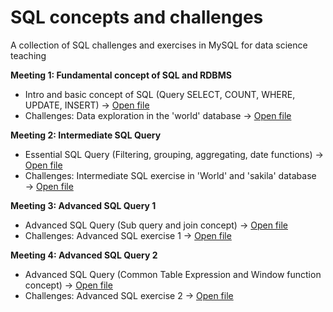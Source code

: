 # **SQL concepts and challenges**
A collection of SQL challenges and exercises in MySQL for data science teaching

**Meeting 1: Fundamental concept of SQL and RDBMS**
* Intro and basic concept of SQL (Query SELECT, COUNT, WHERE, UPDATE, INSERT) → [Open file](https://github.com/harishmuh/SQL_challenges/blob/main/Intro%20to%20SQL%20in%20MYSQL.sql)
* Challenges: Data exploration in the 'world' database → [Open file](https://github.com/harishmuh/SQL_challenges/blob/main/world%20database_SQL%20data%20exploration.md)

**Meeting 2: Intermediate SQL Query**
* Essential SQL Query (Filtering, grouping, aggregating, date functions) → [Open file](https://github.com/harishmuh/SQL_challenges/blob/main/Essential%20SQL%20-%20filtering%20-%20grouping%20%20-%20aggregating%20-%20date%20functions.sql)
* Challenges: Intermediate SQL exercise in 'World' and 'sakila' database → [Open file](https://github.com/harishmuh/SQL_challenges/blob/main/Intermediate%20SQL_exercise.md)

**Meeting 3: Advanced SQL Query 1**
* Advanced SQL Query (Sub query and join concept) → [Open file](https://github.com/harishmuh/SQL_challenges/blob/main/Advanced%20sql_live%20class_eng.sql)
* Challenges: Advanced SQL exercise 1 → [Open file](https://github.com/harishmuh/SQL_challenges/blob/main/advanced%20query%20-%20join%20and%20subquery%20-%20exercise.md)

**Meeting 4: Advanced SQL Query 2**
* Advanced SQL Query (Common Table Expression and Window function concept) → [Open file](https://github.com/harishmuh/SQL_challenges/blob/main/CTE_Windows_function.md)
* Challenges: Advanced SQL exercise 2 → [Open file](https://github.com/harishmuh/SQL_challenges/blob/main/advanced_query.md)

